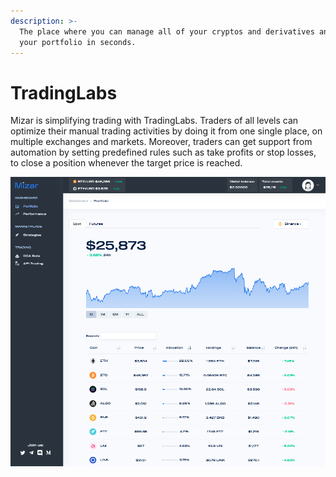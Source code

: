 ```yaml
---
description: >-
  The place where you can manage all of your cryptos and derivatives and update
  your portfolio in seconds.
---
```


# TradingLabs

Mizar is simplifying trading with TradingLabs. Traders of all levels can optimize their manual trading activities by doing it from one single place, on multiple exchanges and markets. Moreover, traders can get support from automation by setting predefined rules such as take profits or stop losses, to close a position whenever the target price is reached.&#x20;

![](../../.gitbook/assets/trading-labs.png)
